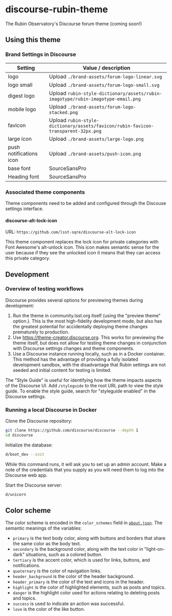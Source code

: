 # discourse-rubin-theme

The Rubin Observatory's Discourse forum theme (coming soon!)

## Using this theme

### Brand Settings in Discourse

| Setting | Value / description |
| --- | --- |
| logo | Upload `./brand-assets/forum-logo-linear.svg` |
| logo small | Upload `./brand-assets/forum-logo-small.svg` |
| digest logo | Upload `rubin-style-dictionary/assets/rubin-imagotype/rubin-imagotype-email.png` |
| mobile logo | Upload `./brand-assets/forum-logo-stacked.png` |
| favicon | Upload `rubin-style-dictionary/assets/favicon/rubin-favicon-transparent-32px.png` |
| large icon | Upload `./brand-assets/large-logo.png` |
| push notifications icon | Upload `./brand-assets/push-icon.png` |
| base font | SourceSansPro |
| Heading font | SourceSansPro |

### Associated theme components

Theme components need to be added and configured through the Discouse settings interface.

#### discourse-alt-lock-icon

URL: `https://github.com/lsst-sqre/discourse-alt-lock-icon`

This theme component replaces the lock icon for private categories with Font Awesome's alt-unlock icon. This icon makes semantic sense for the user because if they see the unlocked icon it means that they can access this private category.

## Development

### Overview of testing workflows

Discourse provides several options for previewing themes during development:

1. Run the theme in community.lsst.org itself (using the "preview theme" option.). This is the most high-fidelity development mode, but also has the greatest potential for accidentally deploying theme changes prematurely to production.
2. Use https://theme-creator.discourse.org. This works for previewing the theme itself, but does not allow for testing theme changes in conjunction with Discourse settings changes and theme components.
3. Use a Discourse instance running locally, such as in a Docker container. This method has the advantage of providing a fully isolated development sandbox, with the disadvantage that Rubin settings are not seeded and initial content for testing is limited.

The "Style Guide" is useful for identifying how the theme impacts aspects of the Discourse UI. Add `/styleguide` to the root URL path to view the style guide. To enable the style guide, search for "styleguide enabled" in the Discourse settings.

### Running a local Discourse in Docker

Clone the Discourse repository:

```sh
git clone https://github.com/discourse/discourse --depth 1
cd discourse
```

Initialize the database:

```sh
d/boot_dev --init
```

While this command runs, it will ask you to set up an admin account. Make a note of the credentials that you supply as you will need them to log into the Discourse web app.

Start the Discourse server:

```sh
d/unicorn
```

## Color scheme

The color scheme is encoded in the `color_schemes` field in [`about.json`](./about.json). The semantic meanings of the variables:

- `primary` is the text body color, along with buttons and borders that share the same color as the body text.
- `secondary` is the background color, along with the text color in "light-on-dark" situations, such as a colored button.
- `tertiary` is the accent color, which is used for links, buttons, and notifications.
- `quaternary` is the color of navigation links.
- `header_background` is the color of the header background.
- `header_primary` is the color of the text and icons in the header.
- `highlight` is the color of highlighted elements, such as posts and topics.
- `danger` is the highlight color used for actions relating to deleting posts and topics.
- `success` is used to indicate an action was successful.
- `love` is the color of the like button.
